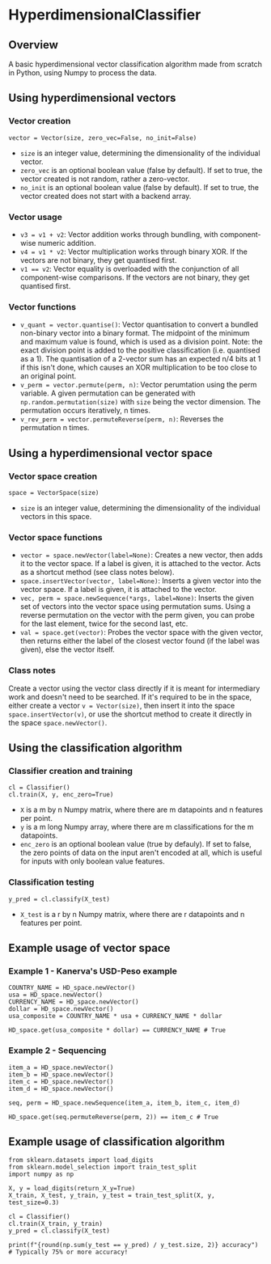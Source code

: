 # HyperdimensionalClassifier

## Overview
A basic hyperdimensional vector classification algorithm made from scratch in Python, using Numpy to process the data.

## Using hyperdimensional vectors

### Vector creation
```
vector = Vector(size, zero_vec=False, no_init=False)
```
- `size` is an integer value, determining the dimensionality of the individual vector.
- `zero_vec` is an optional boolean value (false by default). If set to true, the vector created is not random, rather a zero-vector.
- `no_init` is an optional boolean value (false by default). If set to true, the vector created does not start with a backend array.

### Vector usage
- `v3 = v1 + v2`: Vector addition works through bundling, with component-wise numeric addition.
- `v4 = v1 * v2`: Vector multiplication works through binary XOR. If the vectors are not binary, they get quantised first.
- `v1 == v2`: Vector equality is overloaded with the conjunction of all component-wise comparisons. If the vectors are not binary, they get quantised first.

### Vector functions
- `v_quant = vector.quantise()`: Vector quantisation to convert a bundled non-binary vector into a binary format. The midpoint of the minimum and maximum value is found, which is used as a division point. Note: the exact division point is added to the positive classification (i.e. quantised as a 1). The quantisation of a 2-vector sum has an expected n/4 bits at 1 if this isn't done, which causes an XOR multiplication to be too close to an original point.
- `v_perm = vector.permute(perm, n)`: Vector perumtation using the perm variable. A given permutation can be generated with `np.random.permutation(size)` with `size` being the vector dimension. The permutation occurs iteratively, n times.
- `v_rev_perm = vector.permuteReverse(perm, n)`: Reverses the permutation n times.

## Using a hyperdimensional vector space

### Vector space creation
```
space = VectorSpace(size)
```
- `size` is an integer value, determining the dimensionality of the individual vectors in this space.

### Vector space functions
- `vector = space.newVector(label=None)`: Creates a new vector, then adds it to the vector space. If a label is given, it is attached to the vector. Acts as a shortcut method (see class notes below).
- `space.insertVector(vector, label=None)`: Inserts a given vector into the vector space. If a label is given, it is attached to the vector.
- `vec, perm = space.newSequence(*args, label=None)`: Inserts the given set of vectors into the vector space using permutation sums. Using a reverse permutation on the vector with the perm given, you can probe for the last element, twice for the second last, etc.
- `val = space.get(vector)`: Probes the vector space with the given vector, then returns either the label of the closest vector found (if the label was given), else the vector itself.

### Class notes
Create a vector using the vector class directly if it is meant for intermediary work and doesn't need to be searched. 
If it's required to be in the space, either create a vector `v = Vector(size)`, then insert it into the space `space.insertVector(v)`, or use the shortcut method to create it directly in the space `space.newVector()`.

## Using the classification algorithm

### Classifier creation and training
```
cl = Classifier()
cl.train(X, y, enc_zero=True)
```
- `X` is a m by n Numpy matrix, where there are m datapoints and n features per point.
- `y` is a m long Numpy array, where there are m classifications for the m datapoints.
- `enc_zero` is an optional boolean value (true by defauly). If set to false, the zero points of data on the input aren't encoded at all, which is useful for inputs with only boolean value features.

### Classification testing
```
y_pred = cl.classify(X_test)
```
- `X_test` is a r by n Numpy matrix, where there are r datapoints and n features per point.

## Example usage of vector space

### Example 1 - Kanerva's USD-Peso example
```
COUNTRY_NAME = HD_space.newVector()
usa = HD_space.newVector()
CURRENCY_NAME = HD_space.newVector()
dollar = HD_space.newVector()
usa_composite = COUNTRY_NAME * usa + CURRENCY_NAME * dollar

HD_space.get(usa_composite * dollar) == CURRENCY_NAME # True
```

### Example 2 - Sequencing
```
item_a = HD_space.newVector()
item_b = HD_space.newVector()
item_c = HD_space.newVector()
item_d = HD_space.newVector()

seq, perm = HD_space.newSequence(item_a, item_b, item_c, item_d)

HD_space.get(seq.permuteReverse(perm, 2)) == item_c # True
```

## Example usage of classification algorithm
```
from sklearn.datasets import load_digits
from sklearn.model_selection import train_test_split
import numpy as np 

X, y = load_digits(return_X_y=True)
X_train, X_test, y_train, y_test = train_test_split(X, y, test_size=0.3)

cl = Classifier()
cl.train(X_train, y_train)
y_pred = cl.classify(X_test)

print(f"{round(np.sum(y_test == y_pred) / y_test.size, 2)} accuracy") # Typically 75% or more accuracy!
```
